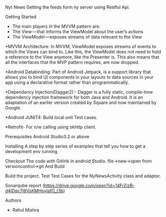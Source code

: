 Nyt News
Getting the feeds form ny server using Restful Api.

Getting Started
* The main players in the MVVM pattern are:
* The View — that informs the ViewModel about the user’s actions
* The ViewModel — exposes streams of data relevant to the View

 *MVVM Architecture: In MVVM, ViewModel exposes streams of events to which the Views can bind to. Like this, the ViewModel does not need to hold a reference to the View anymore, like the Presenter is. This also means that all the interfaces that the MVP pattern requires, are now dropped.

*Android Databinding: Part of Android Jetpack, is a support library that allows you to bind UI components in your layouts to data sources in your app using a declarative format rather than programmatically.

*Dependancy Injection(Daggar2):- Dagger is a fully static, compile-time dependency injection framework for both Java and Android. It is an adaptation of an earlier version created by Square and now maintained by Google.

*Android JUNIT4: Build local unit Test cases.

*Retrofit- For n/w calling using okhttp client.

Prerequisites
Android Studio3.2 or above

Installing
A step by step series of examples that tell you how to get a development env running

Checkout The code with Gitlink in android Studio.
file->new->open from versioncontrol->git
And Build

Build the project.
Test
Test Cases for the NyNewsActivity class and adaptor.

Sonarqube report
(https://drive.google.com/open?id=14FrZizB-d4lDqc7I8VsKMHpylafO_t3b)

Authors
* Rahul Mishra
